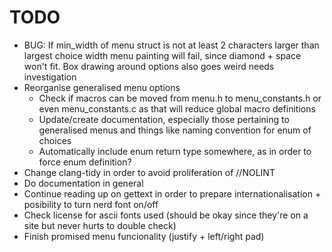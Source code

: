 # TODO
- BUG: If min\_width of menu struct is not at least 2 characters larger than largest choice width menu painting will fail, since diamond + space won't fit.
Box drawing around options also goes weird needs investigation
- Reorganise generalised menu options
    - Check if macros can be moved from menu.h to menu\_constants.h or even menu\_constants.c as that will reduce global macro definitions
    - Update/create documentation, especially those pertaining to generalised menus and things like naming convention for enum of choices
    - Automatically include enum return type somewhere, as in order to force enum definition?
- Change clang-tidy in order to avoid proliferation of //NOLINT
- Do documentation in general
- Continue reading up on gettext in order to prepare internationalisation + posibility to turn nerd font on/off
- Check license for ascii fonts used (should be okay since they're on a site but never hurts to double check)
- Finish promised menu funcionality (justify + left/right pad)
